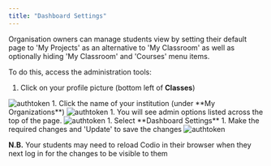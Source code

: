 ```yaml
---
title: "Dashboard Settings"
---
```



Organisation owners can manage students view by setting their default page to 'My Projects' as an alternative to 'My Classroom' as well as optionally hiding 'My Classroom' and 'Courses' menu items.

To do this, access the administration tools:

1. Click on your profile picture (bottom left of  **Classes**) 
<img alt="authtoken" src="/img/docs/class_administration/profilepic.png" class="simple"/>
1. Click the name of your institution (under **My Organizations**)
<img alt="authtoken" src="/img/docs/class_administration/addteachers/myschoolorg.png" class="simple"/>
1. You will see admin options listed across the top of the page. 
<img alt="authtoken" src="/img/docs/manage_organization/memberstab.png" class="simple"/>
1. Select **Dashboard Settings**
1. Make the required changes and 'Update' to save the changes
<img alt="authtoken" src="/img/docs/manage_organization/dash.png" class="simple"/>

**N.B.** Your students may need to reload Codio in their browser when they next log in for the changes to be visible to them

